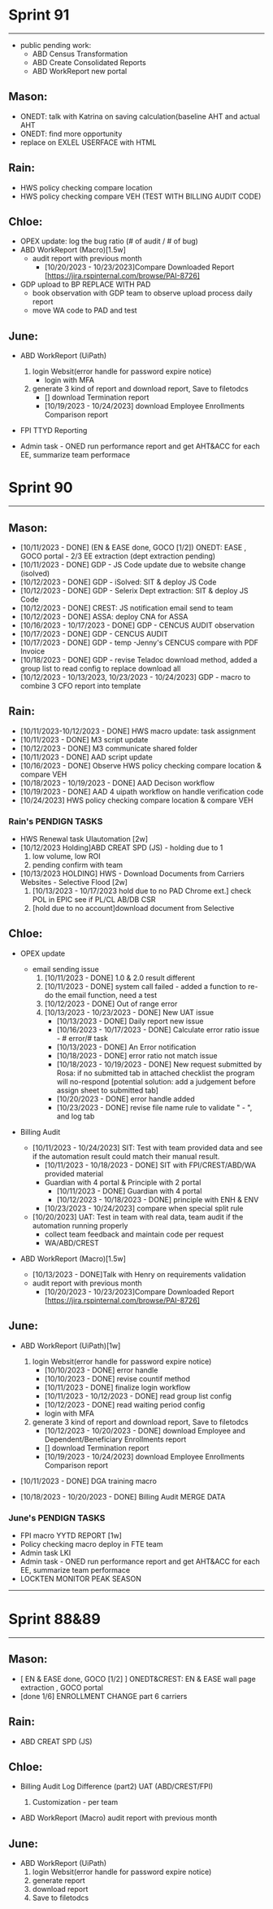 # Sprint 91
---
- public pending work: 
    * ABD Census Transformation
    * ABD Create Consolidated Reports
    * ABD WorkReport new portal

## Mason:
- ONEDT: talk with Katrina on saving calculation(baseline AHT and actual AHT
- ONEDT: find more opportunity
- replace on EXLEL USERFACE with HTML

## Rain:
- HWS policy checking compare location 
- HWS policy checking compare VEH (TEST WITH BILLING AUDIT CODE)

## Chloe:
- OPEX update: log the bug ratio (# of audit / # of bug)
- ABD WorkReport (Macro)[1.5w]
    - audit report with previous month
        * [10/20/2023 - 10/23/2023]Compare Downloaded Report [https://jira.rspinternal.com/browse/PAI-8726]
- GDP upload to BP REPLACE WITH PAD
    * book observation with GDP team to observe upload process daily report
    * move WA code to PAD and test

## June:
 - ABD WorkReport (UiPath)
    1. login Websit(error handle for password expire notice)
        *  login with MFA
    2. generate 3 kind of report and download report, Save to filetodcs
        * [] download Termination report
        * [10/19/2023 - 10/24/2023] download Employee Enrollments Comparison report
        
 - FPI	TTYD Reporting

 - Admin task - ONED run performance report and get AHT&ACC for each EE, summarize team performace



# Sprint 90
---
## Mason:
- [10/11/2023 - DONE] (EN & EASE done, GOCO [1/2])  ONEDT:  EASE  , GOCO portal - 2/3 EE extraction (dept extraction pending)
- [10/11/2023 - DONE] GDP - JS Code update due to website change (isolved)
- [10/12/2023 - DONE] GDP - iSolved: SIT & deploy JS Code 
- [10/12/2023 - DONE] GDP - Selerix Dept extraction: SIT & deploy JS Code 
- [10/12/2023 - DONE] CREST: JS notification email send to team
- [10/12/2023 - DONE] ASSA: deploy CNA for ASSA
- [10/16/2023 - 10/17/2023 - DONE] GDP - CENCUS AUDIT observation
- [10/17/2023 - DONE] GDP - CENCUS AUDIT 
- [10/17/2023 - DONE] GDP - temp -Jenny's CENCUS compare with PDF Invoice
- [10/18/2023 - DONE] GDP - revise Teladoc download method, added a group list to read config to replace download all
- [10/12/2023 - 10/13/2023, 10/23/2023 - 10/24/2023] GDP - macro to combine 3 CFO report into template


## Rain:
- [10/11/2023-10/12/2023 - DONE] HWS macro update: task assignment
- [10/11/2023 - DONE] M3 script update
- [10/12/2023 - DONE] M3 communicate shared folder
- [10/11/2023 - DONE] AAD script update
- [10/16/2023 - DONE] Observe HWS policy checking compare location & compare VEH
- [10/18/2023 - 10/19/2023 - DONE] AAD Decison workflow
- [10/19/2023 - DONE] AAD 4 uipath workflow on handle verification code
- [10/24/2023] HWS policy checking compare location & compare VEH

### Rain's PENDIGN TASKS
- HWS Renewal task UIautomation [2w]
- [10/12/2023 Holding]ABD CREAT SPD (JS) - holding due to 1
    1. low volume, low ROI
    2. pending confirm with team
- [10/13/2023 HOLDING] HWS - Download Documents from Carriers Websites - Selective Flood  [2w]
    1. [10/13/2023 - 10/17/2023 hold due to no PAD Chrome ext.] check POL in EPIC see if PL/CL AB/DB CSR
    2. [hold due to no account]download document from Selective

## Chloe:
- OPEX update
    - email sending issue
        1. [10/11/2023 - DONE] 1.0 & 2.0 result different
        2. [10/11/2023 - DONE] system call failed - added a function to re-do the email function, need a test
        3. [10/12/2023 - DONE] Out of range error
        4. [10/13/2023 - 10/23/2023 - DONE] New UAT issue
            - [10/13/2023 - DONE] Daily report new issue
            - [10/16/2023 - 10/17/2023 - DONE] Calculate error ratio issue - # error/# task
            - [10/13/2023 - DONE] An Error notification
            - [10/18/2023 - DONE] error ratio not match issue
            - [10/18/2023 - 10/19/2023 - DONE] New request submitted by Rosa: if no submitted tab in attached checklist the program will no-respond [potential solution: add a judgement before assign sheet to submitted tab]
            - [10/20/2023 - DONE] error handle added
            - [10/23/2023 - DONE] revise file name rule to validate " - ", and log tab


- Billing Audit
    - [10/11/2023 - 10/24/2023] SIT: Test with team provided data and see if the automation result could match their manual result.
        * [10/11/2023 - 10/18/2023 - DONE] SIT with FPI/CREST/ABD/WA provided material
        * Guardian with 4 portal & Principle with 2 portal
            * [10/11/2023 - DONE] Guardian with 4 portal
            * [10/12/2023 - 10/18/2023 - DONE] principle with ENH & ENV
        * [10/23/2023 - 10/24/2023] compare when special split rule
    - [10/20/2023] UAT: Test in team with real data, team audit if the automation running properly
        * collect team feedback and maintain code per request
        * WA/ABD/CREST

- ABD WorkReport (Macro)[1.5w]
    - [10/13/2023 - DONE]Talk with Henry on requirements validation
    - audit report with previous month
        * [10/20/2023 - 10/23/2023]Compare Downloaded Report [https://jira.rspinternal.com/browse/PAI-8726] 




## June:
- ABD WorkReport (UiPath)[1w]
    1. login Websit(error handle for password expire notice)
        *  [10/10/2023 - DONE] error handle
        *  [10/10/2023 - DONE] revise countif method
        *  [10/11/2023 - DONE] finalize login workflow
        *  [10/11/2023 - 10/12/2023 - DONE] read group list config
        *  [10/12/2023 - DONE] read waiting period config
        *  login with MFA
    2. generate 3 kind of report and download report, Save to filetodcs
        * [10/12/2023 - 10/20/2023 - DONE] download Employee and Dependent/Beneficiary Enrollments report
        * [] download Termination report
        * [10/19/2023 - 10/24/2023] download Employee Enrollments Comparison report
        
- [10/11/2023 - DONE] DGA training macro
- [10/18/2023 - 10/20/2023 - DONE] Billing Audit MERGE DATA


### June's PENDIGN TASKS
- FPI macro YYTD REPORT [1w]
- Policy checking macro deploy in FTE team
- Admin task LKI
- Admin task - ONED run performance report and get AHT&ACC for each EE, summarize team performace
- LOCKTEN MONITOR PEAK SEASON


---
# Sprint 88&89
---
## Mason:
- [ EN & EASE done, GOCO [1/2] ] ONEDT&CREST: EN & EASE wall page extraction , GOCO portal
- [done 1/6] ENROLLMENT CHANGE part 6 carriers

## Rain:
- ABD CREAT SPD (JS)

## Chloe:
- Billing Audit
Log Difference (part2) UAT (ABD/CREST/FPI)
    1. Customization - per team

- ABD WorkReport (Macro)
audit report with previous month

## June:
- ABD WorkReport (UiPath)
    1. login Websit(error handle for password expire notice)
    2. generate report
    3. download report
    4. Save to filetodcs
